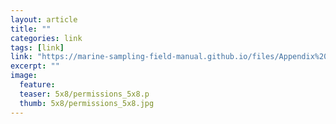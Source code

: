 ```yaml
---
layout: article
title: ""
categories: link
tags: [link]
link: "https://marine-sampling-field-manual.github.io/files/Appendix%20A_Permissions.docx"
excerpt: ""
image:
  feature: 
  teaser: 5x8/permissions_5x8.p
  thumb: 5x8/permissions_5x8.jpg
---
```

